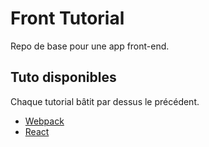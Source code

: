 # Front Tutorial

Repo de base pour une app front-end.

## Tuto disponibles

Chaque tutorial bâtit par dessus le précédent.

* [Webpack](tuto/webpack.md)
* [React](tuto/react.md)
